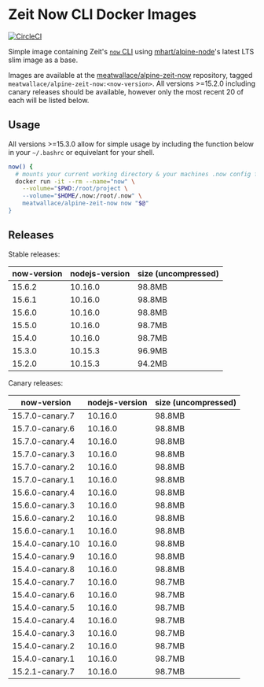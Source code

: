 # Zeit Now CLI Docker Images

[![CircleCI](https://circleci.com/gh/meatwallace/alpine-zeit-now.svg?style=svg)](https://circleci.com/gh/meatwallace/alpine-zeit-now)

Simple image containing Zeit's [`now` CLI](https://github.com/zeit/now-cli)
using [mhart/alpine-node](https://github.com/mhart/alpine-node)'s latest LTS
slim image as a base.

Images are available at the
[meatwallace/alpine-zeit-now](https://hub.docker.com/r/meatwallace/alpine-zeit-now)
repository, tagged `meatwallace/alpine-zeit-now:<now-version>`. All versions
\>=15.2.0 including canary releases should be available, however only the most
recent 20 of each will be listed below.

## Usage

All versions \>=15.3.0 allow for simple usage by including the function below in
your `~/.bashrc` or equivelant for your shell.

```sh
now() {
  # mounts your current working directory & your machines .now config folder
  docker run -it --rm --name="now" \
    --volume="$PWD:/root/project \
    --volume="$HOME/.now:/root/.now" \
    meatwallace/alpine-zeit-now now "$@"
}
```

## Releases

Stable releases:

| now-version | nodejs-version | size (uncompressed) |
| ----------- | -------------- | ------------------- |
| 15.6.2      | 10.16.0        | 98.8MB              |
| 15.6.1      | 10.16.0        | 98.8MB              |
| 15.6.0      | 10.16.0        | 98.8MB              |
| 15.5.0      | 10.16.0        | 98.7MB              |
| 15.4.0      | 10.16.0        | 98.7MB              |
| 15.3.0      | 10.15.3        | 96.9MB              |
| 15.2.0      | 10.15.3        | 94.2MB              |

Canary releases:

| now-version      | nodejs-version | size (uncompressed) |
| ---------------- | -------------- | ------------------- |
| 15.7.0-canary.7  | 10.16.0        | 98.8MB              |
| 15.7.0-canary.6  | 10.16.0        | 98.8MB              |
| 15.7.0-canary.4  | 10.16.0        | 98.8MB              |
| 15.7.0-canary.3  | 10.16.0        | 98.8MB              |
| 15.7.0-canary.2  | 10.16.0        | 98.8MB              |
| 15.7.0-canary.1  | 10.16.0        | 98.8MB              |
| 15.6.0-canary.4  | 10.16.0        | 98.8MB              |
| 15.6.0-canary.3  | 10.16.0        | 98.8MB              |
| 15.6.0-canary.2  | 10.16.0        | 98.8MB              |
| 15.6.0-canary.1  | 10.16.0        | 98.8MB              |
| 15.4.0-canary.10 | 10.16.0        | 98.8MB              |
| 15.4.0-canary.9  | 10.16.0        | 98.8MB              |
| 15.4.0-canary.8  | 10.16.0        | 98.8MB              |
| 15.4.0-canary.7  | 10.16.0        | 98.7MB              |
| 15.4.0-canary.6  | 10.16.0        | 98.7MB              |
| 15.4.0-canary.5  | 10.16.0        | 98.7MB              |
| 15.4.0-canary.4  | 10.16.0        | 98.7MB              |
| 15.4.0-canary.3  | 10.16.0        | 98.7MB              |
| 15.4.0-canary.2  | 10.16.0        | 98.7MB              |
| 15.4.0-canary.1  | 10.16.0        | 98.7MB              |
| 15.2.1-canary.7  | 10.16.0        | 98.7MB              |

